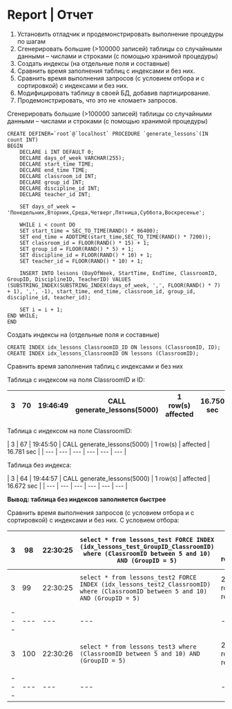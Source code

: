 # Report | Отчет

1. Установить отладчик и продемонстрировать выполнение процедуры по шагам
2. Сгенерировать большие (>100000 записей) таблицы со случайными данными – числами и строками (с помощью хранимой процедуры)
3. Создать индексы (на отдельные поля и составные)
4. Сравнить время заполнения таблиц с индексами и без них.
5. Сравнить время выполнения запросов (с условием отбора и с сортировкой) с индексами и без них.
6. Модифицировать таблицу в своей БД, добавив партицирование.
7. Продемонстрировать, что это не «ломает» запросов.

Сгенерировать большие (>100000 записей) таблицы со случайными данными – числами и строками (с помощью хранимой процедуры)
```Mysql
CREATE DEFINER=`root`@`localhost` PROCEDURE `generate_lessons`(IN count INT)
BEGIN
	DECLARE i INT DEFAULT 0;
	DECLARE days_of_week VARCHAR(255);
	DECLARE start_time TIME;
	DECLARE end_time TIME;
	DECLARE classroom_id INT;
	DECLARE group_id INT;
	DECLARE discipline_id INT;
	DECLARE teacher_id INT;

	SET days_of_week = 'Понедельник,Вторник,Среда,Четверг,Пятница,Суббота,Воскресенье';

	WHILE i < count DO
	SET start_time = SEC_TO_TIME(RAND() * 86400);
	SET end_time = ADDTIME(start_time,SEC_TO_TIME(RAND() * 7200));
	SET classroom_id = FLOOR(RAND() * 15) + 1;
	SET group_id = FLOOR(RAND() * 5) + 1;
	SET discipline_id = FLOOR(RAND() * 10) + 1;
	SET teacher_id = FLOOR(RAND() * 10) + 1;

	INSERT INTO lessons (DayOfWeek, StartTime, EndTime, ClassroomID, GroupID, DisciplineID, TeacherID) VALUES (SUBSTRING_INDEX(SUBSTRING_INDEX(days_of_week, ',', FLOOR(RAND() * 7) + 1), ',', -1), start_time, end_time, classroom_id, group_id, discipline_id, teacher_id);

	SET i = i + 1;
END WHILE;
END
```
Создать индексы на (отдельные поля и составные)
```Mysql
CREATE INDEX idx_lessons_ClassroomID_ID ON lessons (ClassroomID, ID);
CREATE INDEX idx_lessons_ClassroomID ON lessons (ClassroomID);
```
Сравнить время заполнения таблиц с индексами и без них

Таблица с индексом на поля ClassroomID и ID:

| 3 | 70 | 19:46:49 | CALL generate_lessons(5000) | 1 row(s) affected | 16.750 sec |
| --- | --- | --- | --- | --- | --- | 

Таблица с индексом на поле ClassroomID:

| 3 | 67 | 19:45:50 | CALL generate_lessons(5000) | 1 row(s) | affected	| 16.781 sec |
| --- | --- | --- | --- | --- | --- | 

Таблица без индекса:

| 3 | 64 | 19:44:57 | CALL generate_lessons(5000) | 1 row(s) | affected	| 16.672 sec |
| --- | --- | --- | --- | --- | --- | 

**Вывод: таблица без индексов заполняется быстрее**

Сравнить время выполнения запросов (с условием отбора и с сортировкой) с индексами и без них.
С условием отбора:

| 3 | 98 | 22:30:25 | `select * from lessons_test FORCE INDEX (idx_lessons_test_GroupID_ClassroomID) where (ClassroomID between 5 and 10) AND (GroupID = 5)` | 27859 row(s) returned | 0.000 sec / 0.109 sec |
| --- | --- | --- | --- | --- | --- | 
| 3 | 99 | 22:30:25 | `select * from lessons_test2 FORCE INDEX (idx_lessons_test2_ClassroomID) where (ClassroomID between 5 and 10) AND (GroupID = 5) ` | 28004 row(s) returned | 0.000 sec / 0.437 sec |
| --- | --- | --- | --- | --- | --- | 
| 3 | 100 | 22:30:26 | `select * from lessons_test3 where (ClassroomID between 5 and 10) AND (GroupID = 5)` | 28032 row(s) returned | 0.000 sec / 0.187 sec |
| --- | --- | --- | --- | --- | --- | 
